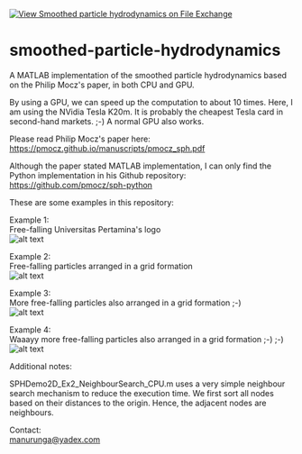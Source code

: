 [![View Smoothed particle hydrodynamics on File Exchange](https://www.mathworks.com/matlabcentral/images/matlab-file-exchange.svg)](https://www.mathworks.com/matlabcentral/fileexchange/96334-smoothed-particle-hydrodynamics)

# smoothed-particle-hydrodynamics
A MATLAB implementation of the smoothed particle hydrodynamics based on the Philip Mocz's paper, in both CPU and GPU. 

By using a GPU, we can speed up the computation to about 10 times. Here, I am using the NVidia Tesla K20m. It is probably the cheapest Tesla card in second-hand markets. ;-)
A normal GPU also works.  

Please read Philip Mocz's paper here:  
https://pmocz.github.io/manuscripts/pmocz_sph.pdf  

Although the paper stated MATLAB implementation, I can only find the Python implementation in his Github repository:  
https://github.com/pmocz/sph-python


These are some examples in this repository:  

Example 1:  
Free-falling Universitas Pertamina's logo  
![alt text](https://github.com/auralius/smoothed-particle-hydrodynamics/blob/main/figures/sph_demo_up_tree.gif)


Example 2:  
Free-falling particles arranged in a grid formation  
![alt text](https://github.com/auralius/smoothed-particle-hydrodynamics/blob/main/figures/sph_demo1a.gif)

Example 3:  
More free-falling particles also arranged in a grid formation  ;-)  
![alt text](https://github.com/auralius/smoothed-particle-hydrodynamics/blob/main/figures/sph_demo1b.gif)

Example 4:  
Waaayy more free-falling particles also arranged in a grid formation  ;-) ;-)    
![alt text](https://github.com/auralius/smoothed-particle-hydrodynamics/blob/main/figures/sph_demo1c.gif)


Additional notes:

SPHDemo2D_Ex2_NeighbourSearch_CPU.m uses a very simple neighbour search mechanism to reduce the execution time. We first sort all nodes based on their distances to the origin. Hence, the adjacent nodes are neighbours.

Contact:  
manurunga@yadex.com

